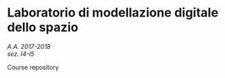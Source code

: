 # Laboratorio di modellazione digitale dello spazio
*A.A. 2017-2018   
sez. I4-I5*

Course repository
